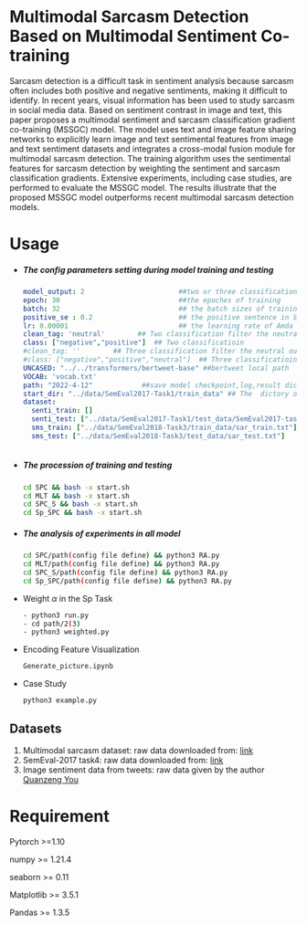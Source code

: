 # Multimodal Sarcasm Detection Based on Multimodal Sentiment Co-training

Sarcasm detection is a difficult task in sentiment analysis because sarcasm often includes both positive and negative sentiments, making it difficult to identify. In recent years, visual information has been used to study sarcasm in social media data. Based on sentiment contrast in image and text, this paper proposes a multimodal sentiment and sarcasm classification gradient co-training (MSSGC) model. The model uses text and image feature sharing networks to explicitly learn image and text sentimental features from image and text sentiment datasets and integrates a cross-modal fusion module for multimodal sarcasm detection. The training algorithm uses the sentimental features for sarcasm detection by weighting the sentiment and sarcasm classification gradients. Extensive experiments, including case studies, are performed to evaluate the MSSGC model. The results illustrate that the proposed MSSGC model outperforms recent multimodal sarcasm detection models.

# Usage

- ##### The  config parameters setting during model training and testing

  ```yaml
  model_output: 2   					##two or three classification 
  epoch: 30         					##the epoches of training
  batch: 32         					## the batch sizes of training
  positive_se : 0.2 					## the positive sentence in Sp(only use in Sp-SPC)
  lr: 0.00001       					## the learning rate of Amda 
  clean_tag: 'neutral'        ## Two classification filter the neutral out
  class: ["negative","positive"]  ## Two classificatioin
  #clean_tag: ''        ## Three classification filter the neutral out
  #class: ["negative","positive","neutral"]  ## Three classificatioin
  UNCASED: "../../transformers/bertweet-base" ##bertweet local path
  VOCAB: 'vocab.txt'
  path: "2022-4-12"            ##save model checkpoint,log,result dictory
  start_dir: "../data/SemEval2017-Task1/train_data" ## The  dictory of train dataset
  dataset:
    senti_train: []
    senti_test: ["../data/SemEval2017-Task1/test_data/SemEval2017-task4-test.subtask-A.english.txt"]   
    sms_train: ["../data/SemEval2018-Task3/train_data/sar_train.txt"]
    sms_test: ["../data/SemEval2018-Task3/test_data/sar_test.txt"]
    
  ```

  

- ##### The procession of training and testing

  ```bash
  cd SPC && bash -x start.sh
  cd MLT && bash -x start.sh
  cd SPC_S && bash -x start.sh
  cd Sp_SPC && bash -x start.sh
  ```

- ##### The analysis of experiments in all model

  ```bash
  cd SPC/path(config file define) && python3 RA.py
  cd MLT/path(config file define) && python3 RA.py
  cd SPC_S/path(config file define) && python3 RA.py
  cd Sp_SPC/path(config file define) && python3 RA.py
  ```

- Weight $\alpha$ in the Sp Task  

  ```bash
  - python3 run.py
  - cd path/2(3)
  - python3 weighted.py
  ```

  

- Encoding Feature Visualization

  ```bash
  Generate_picture.ipynb
  ```

- Case Study

  ```
  python3 example.py
  ```

## Datasets

1. Multimodal sarcasm dataset: raw data downloaded from: [link](https://github.com/headacheboy/data-of-multimodal-sarcasm-detection)
2. SemEval-2017 task4: raw data downloaded from: [link](https://alt.qcri.org/semeval2017/)
3. Image sentiment data from tweets: raw data given by the author [Quanzeng You](quanzeng.you@microsoft.com)

# Requirement

Pytorch >=1.10

numpy >= 1.21.4

seaborn >= 0.11

Matplotlib >= 3.5.1

Pandas >= 1.3.5

